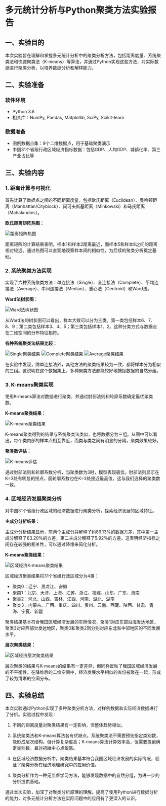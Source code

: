 # 多元统计分析与Python聚类方法实验报告

## 一、实验目的

本次实验旨在理解和掌握多元统计分析中的聚类分析方法，包括距离度量、系统聚类法和快速聚类法（K-means）等算法，并通过Python实现这些方法，对实际数据进行聚类分析，以培养数据分析和解释能力。

## 二、实验准备

### 软件环境
- Python 3.8
- 相关库：NumPy, Pandas, Matplotlib, SciPy, Scikit-learn

### 数据准备
- 图例数据点集：9个二维数据点，用于基础聚类演示
- 中国31个省级行政区域经济指标数据：包括GDP、人均GDP、城镇化率、第三产业占比等

## 三、实验内容

### 1. 距离计算与可视化

首先计算了数据点之间的不同距离度量，包括欧氏距离（Euclidean）、曼哈顿距离（Manhattan/Cityblock）、闵可夫斯基距离（Minkowski）和马氏距离（Mahalanobis）。

**欧氏距离矩阵热图：**

![距离矩阵热图](result/distance_heatmap.png)

距离矩阵的计算结果表明，样本1和样本2距离最近，而样本5和样本8之间的距离相对较远。通过热图可以直观地观察样本间的相似性，为后续的聚类分析奠定基础。

### 2. 系统聚类方法实现

实现了六种系统聚类方法：单连接法（Single）、全连接法（Complete）、平均连接法（Average）、中间连接法（Median）、重心法（Centroid）和Ward法。

**Ward法树状图：**

![Ward法树状图](result/dendrogram_ward.png)

从Ward法的树状图可以看出，样本大致可以分为三类。第一类包括样本6、7、8、9；第二类包括样本3、4、5；第三类包括样本1、2。这种分类方式与数据点在二维空间的分布特征相符。

**各种系统聚类法结果比较：**

![Single聚类结果](result/single聚类结果.png)
![Complete聚类结果](result/complete聚类结果.png)
![Average聚类结果](result/average聚类结果.png)

在实验中发现，除单连接法外，其他方法的聚类结果较为一致，都将样本分为相似的三组。这说明在这个数据集上，多种聚类方法都能较好地捕捉数据的自然分组。

### 3. K-means聚类实现

使用K-means算法对数据进行聚类，并通过肘部法则和轮廓系数确定最优聚类数。

**K-means聚类结果：**

![K-means聚类结果](result/k-means聚类结果.png)

K-means聚类得到的结果与系统聚类法类似，也将数据分为三组。从图中可以看出，每个类内部的样本点相互靠近，而类与类之间有明显的分隔，聚类效果较好。

**聚类数评估：**

![K-means评估](result/kmeans_evaluation.png)

通过肘部法则和轮廓系数分析，当聚类数为3时，模型表现最佳。肘部法则显示在K=3处有明显的拐点，而轮廓系数也在K=3处接近最高值，这与我们选择的聚类数一致。

### 4. 区域经济发展聚类分析

对中国31个省级行政区域的经济数据进行聚类分析，探索经济发展的区域特征。

**主成分分析结果：**

主成分分析结果显示，前两个主成分共解释了约89.13%的数据方差，其中第一主成分解释了83.20%的方差，第二主成分解释了5.92%的方差。这表明经济指标之间存在较强的相关性，可以通过降维来简化分析。

**K-means聚类结果：**

![区域经济K-means聚类结果](result/k-means聚类结果.png)

区域经济聚类结果将31个省级行政区域分为4类：
- 聚类0：辽宁、黑龙江、安徽
- 聚类1：北京、天津、上海、江苏、浙江、福建、山东、广东、海南
- 聚类2：河北、山西、吉林、江西、河南、湖北、湖南
- 聚类3：内蒙古、广西、重庆、四川、贵州、云南、西藏、陕西、甘肃、青海、宁夏、新疆

聚类结果基本符合我国区域经济发展的实际情况，聚类1对应东部沿海发达地区，聚类3对应西部欠发达地区，聚类0和聚类2则分别对应东北和中部地区的不同发展水平。

**层次聚类结果：**

![区域经济层次聚类结果](result/层次聚类结果.png)

层次聚类的结果与K-means的结果有一定差异，但同样反映了我国区域经济发展的不平衡性。在降维后的二维空间中，经济发展水平相似的省份被聚在一起，形成了较为清晰的空间分布。

## 四、实验总结

本次实验通过Python实现了多种聚类分析方法，对样例数据和实际经济数据进行了分析。实验过程中发现：

1. 不同的距离度量对聚类结果有一定影响，但整体趋势相似。

2. 系统聚类法和K-means算法各有优缺点。系统聚类法不需要预先指定类别数，能形成层次结构，但计算复杂度高；K-means算法计算效率高，但需要提前确定类别数，且对初始中心点敏感。

3. 在区域经济数据分析中，聚类结果基本符合我国区域经济发展的实际情况，验证了聚类分析在经济地理研究中的应用价值。

4. 聚类分析作为一种无监督学习方法，能够发现数据中的自然分组，为进一步的分析提供基础。

通过本次实验，加深了对聚类分析原理的理解，提高了使用Python进行数据分析的能力，对多元统计分析方法在实际问题中的应用有了更深入的认识。